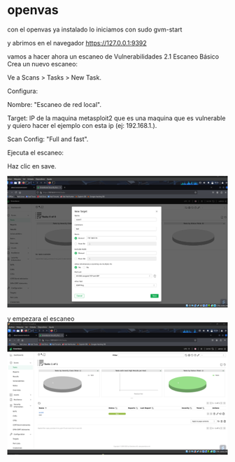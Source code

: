 # openvas
con el openvas ya instalado lo iniciamos con
sudo gvm-start  

y abrimos en el navegador 
https://127.0.0.1:9392

vamos a hacer ahora un escaneo de Vulnerabilidades
2.1 Escaneo Básico
Crea un nuevo escaneo:

Ve a Scans > Tasks > New Task.

Configura:

Nombre: "Escaneo de red local".

Target: IP de la maquina metasploit2 que es una maquina que es vulnerable y quiero hacer el ejemplo con esta ip (ej: 192.168.1.).

Scan Config: "Full and fast".

Ejecuta el escaneo:

Haz clic en save.

![](https://github.com/yaraDMC/openvas/blob/main/openvas1.png)


y empezara el escaneo
![](https://github.com/yaraDMC/openvas/blob/main/openvas2.png)



